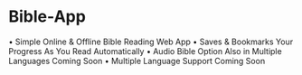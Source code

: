 # Bible-App
• Simple Online &amp; Offline Bible Reading Web App 
• Saves & Bookmarks Your Progress As You Read Automatically
• Audio Bible Option Also in Multiple Languages Coming Soon
• Multiple Language Support Coming Soon
